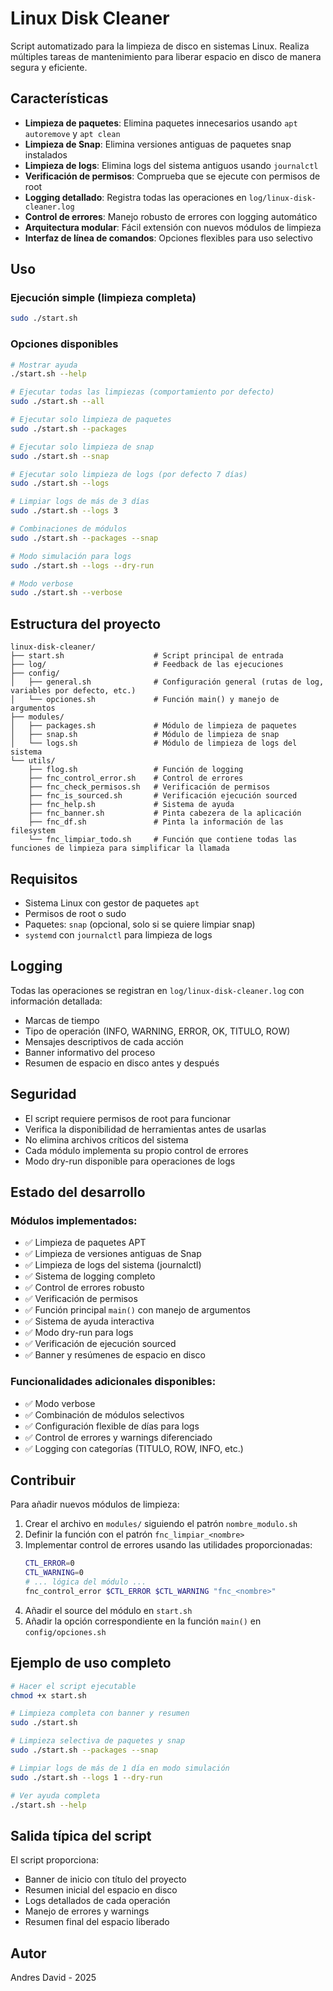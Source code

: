 # Linux Disk Cleaner

Script automatizado para la limpieza de disco en sistemas Linux.
Realiza múltiples tareas de mantenimiento para liberar espacio en disco de manera segura y eficiente.

## Características

- **Limpieza de paquetes**: Elimina paquetes innecesarios usando `apt autoremove` y `apt clean`
- **Limpieza de Snap**: Elimina versiones antiguas de paquetes snap instalados
- **Limpieza de logs**: Elimina logs del sistema antiguos usando `journalctl`
- **Verificación de permisos**: Comprueba que se ejecute con permisos de root
- **Logging detallado**: Registra todas las operaciones en `log/linux-disk-cleaner.log`
- **Control de errores**: Manejo robusto de errores con logging automático
- **Arquitectura modular**: Fácil extensión con nuevos módulos de limpieza
- **Interfaz de línea de comandos**: Opciones flexibles para uso selectivo

## Uso

### Ejecución simple (limpieza completa)
```bash
sudo ./start.sh
```

### Opciones disponibles
```bash
# Mostrar ayuda
./start.sh --help

# Ejecutar todas las limpiezas (comportamiento por defecto)
sudo ./start.sh --all

# Ejecutar solo limpieza de paquetes
sudo ./start.sh --packages

# Ejecutar solo limpieza de snap
sudo ./start.sh --snap

# Ejecutar solo limpieza de logs (por defecto 7 días)
sudo ./start.sh --logs

# Limpiar logs de más de 3 días
sudo ./start.sh --logs 3

# Combinaciones de módulos
sudo ./start.sh --packages --snap

# Modo simulación para logs
sudo ./start.sh --logs --dry-run

# Modo verbose
sudo ./start.sh --verbose
```

## Estructura del proyecto

```
linux-disk-cleaner/
├── start.sh                    # Script principal de entrada
├── log/                        # Feedback de las ejecuciones
├── config/
│   ├── general.sh              # Configuración general (rutas de log, variables por defecto, etc.)
│   └── opciones.sh             # Función main() y manejo de argumentos
├── modules/
│   ├── packages.sh             # Módulo de limpieza de paquetes
│   ├── snap.sh                 # Módulo de limpieza de snap
│   └── logs.sh                 # Módulo de limpieza de logs del sistema
└── utils/
    ├── flog.sh                 # Función de logging
    ├── fnc_control_error.sh    # Control de errores
    ├── fnc_check_permisos.sh   # Verificación de permisos
    ├── fnc_is_sourced.sh       # Verificación ejecución sourced
    ├── fnc_help.sh             # Sistema de ayuda
    ├── fnc_banner.sh           # Pinta cabezera de la aplicación
    ├── fnc_df.sh               # Pinta la información de las filesystem
    └── fnc_limpiar_todo.sh     # Función que contiene todas las funciones de limpieza para simplificar la llamada
```

## Requisitos

- Sistema Linux con gestor de paquetes `apt`
- Permisos de root o sudo
- Paquetes: `snap` (opcional, solo si se quiere limpiar snap)
- `systemd` con `journalctl` para limpieza de logs

## Logging

Todas las operaciones se registran en `log/linux-disk-cleaner.log` con información detallada:
- Marcas de tiempo
- Tipo de operación (INFO, WARNING, ERROR, OK, TITULO, ROW)
- Mensajes descriptivos de cada acción
- Banner informativo del proceso
- Resumen de espacio en disco antes y después

## Seguridad

- El script requiere permisos de root para funcionar
- Verifica la disponibilidad de herramientas antes de usarlas
- No elimina archivos críticos del sistema
- Cada módulo implementa su propio control de errores
- Modo dry-run disponible para operaciones de logs

## Estado del desarrollo

### Módulos implementados:
- ✅ Limpieza de paquetes APT
- ✅ Limpieza de versiones antiguas de Snap
- ✅ Limpieza de logs del sistema (journalctl)
- ✅ Sistema de logging completo
- ✅ Control de errores robusto
- ✅ Verificación de permisos
- ✅ Función principal `main()` con manejo de argumentos
- ✅ Sistema de ayuda interactiva
- ✅ Modo dry-run para logs
- ✅ Verificación de ejecución sourced
- ✅ Banner y resúmenes de espacio en disco

### Funcionalidades adicionales disponibles:
- ✅ Modo verbose
- ✅ Combinación de módulos selectivos
- ✅ Configuración flexible de días para logs
- ✅ Control de errores y warnings diferenciado
- ✅ Logging con categorías (TITULO, ROW, INFO, etc.)

## Contribuir

Para añadir nuevos módulos de limpieza:
1. Crear el archivo en `modules/` siguiendo el patrón `nombre_modulo.sh`
2. Definir la función con el patrón `fnc_limpiar_<nombre>`
3. Implementar control de errores usando las utilidades proporcionadas:
   ```bash
   CTL_ERROR=0
   CTL_WARNING=0
   # ... lógica del módulo ...
   fnc_control_error $CTL_ERROR $CTL_WARNING "fnc_<nombre>"
   ```
4. Añadir el source del módulo en `start.sh`
5. Añadir la opción correspondiente en la función `main()` en `config/opciones.sh`

## Ejemplo de uso completo

```bash
# Hacer el script ejecutable
chmod +x start.sh

# Limpieza completa con banner y resumen
sudo ./start.sh

# Limpieza selectiva de paquetes y snap
sudo ./start.sh --packages --snap

# Limpiar logs de más de 1 día en modo simulación
sudo ./start.sh --logs 1 --dry-run

# Ver ayuda completa
./start.sh --help
```

## Salida típica del script

El script proporciona:
- Banner de inicio con título del proyecto
- Resumen inicial del espacio en disco
- Logs detallados de cada operación
- Manejo de errores y warnings
- Resumen final del espacio liberado

## Autor

Andres David - 2025